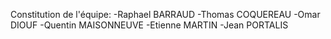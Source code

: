 Constitution de l'équipe:
-Raphael BARRAUD
-Thomas COQUEREAU
-Omar DIOUF
-Quentin MAISONNEUVE
-Etienne MARTIN
-Jean PORTALIS

